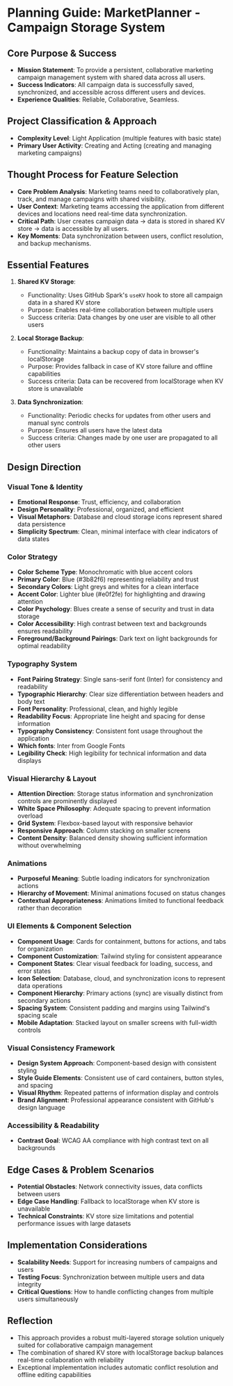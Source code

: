 # Planning Guide: MarketPlanner - Campaign Storage System

## Core Purpose & Success
- **Mission Statement**: To provide a persistent, collaborative marketing campaign management system with shared data across all users.
- **Success Indicators**: All campaign data is successfully saved, synchronized, and accessible across different users and devices.
- **Experience Qualities**: Reliable, Collaborative, Seamless.

## Project Classification & Approach
- **Complexity Level**: Light Application (multiple features with basic state)
- **Primary User Activity**: Creating and Acting (creating and managing marketing campaigns)

## Thought Process for Feature Selection
- **Core Problem Analysis**: Marketing teams need to collaboratively plan, track, and manage campaigns with shared visibility.
- **User Context**: Marketing teams accessing the application from different devices and locations need real-time data synchronization.
- **Critical Path**: User creates campaign data → data is stored in shared KV store → data is accessible by all users.
- **Key Moments**: Data synchronization between users, conflict resolution, and backup mechanisms.

## Essential Features
1. **Shared KV Storage**:
   - Functionality: Uses GitHub Spark's `useKV` hook to store all campaign data in a shared KV store
   - Purpose: Enables real-time collaboration between multiple users
   - Success criteria: Data changes by one user are visible to all other users

2. **Local Storage Backup**:
   - Functionality: Maintains a backup copy of data in browser's localStorage
   - Purpose: Provides fallback in case of KV store failure and offline capabilities
   - Success criteria: Data can be recovered from localStorage when KV store is unavailable

3. **Data Synchronization**:
   - Functionality: Periodic checks for updates from other users and manual sync controls
   - Purpose: Ensures all users have the latest data
   - Success criteria: Changes made by one user are propagated to all other users

## Design Direction

### Visual Tone & Identity
- **Emotional Response**: Trust, efficiency, and collaboration
- **Design Personality**: Professional, organized, and efficient
- **Visual Metaphors**: Database and cloud storage icons represent shared data persistence
- **Simplicity Spectrum**: Clean, minimal interface with clear indicators of data states

### Color Strategy
- **Color Scheme Type**: Monochromatic with blue accent colors
- **Primary Color**: Blue (#3b82f6) representing reliability and trust
- **Secondary Colors**: Light greys and whites for a clean interface
- **Accent Color**: Lighter blue (#e0f2fe) for highlighting and drawing attention
- **Color Psychology**: Blues create a sense of security and trust in data storage
- **Color Accessibility**: High contrast between text and backgrounds ensures readability
- **Foreground/Background Pairings**: Dark text on light backgrounds for optimal readability

### Typography System
- **Font Pairing Strategy**: Single sans-serif font (Inter) for consistency and readability
- **Typographic Hierarchy**: Clear size differentiation between headers and body text
- **Font Personality**: Professional, clean, and highly legible
- **Readability Focus**: Appropriate line height and spacing for dense information
- **Typography Consistency**: Consistent font usage throughout the application
- **Which fonts**: Inter from Google Fonts
- **Legibility Check**: High legibility for technical information and data displays

### Visual Hierarchy & Layout
- **Attention Direction**: Storage status information and synchronization controls are prominently displayed
- **White Space Philosophy**: Adequate spacing to prevent information overload
- **Grid System**: Flexbox-based layout with responsive behavior
- **Responsive Approach**: Column stacking on smaller screens
- **Content Density**: Balanced density showing sufficient information without overwhelming

### Animations
- **Purposeful Meaning**: Subtle loading indicators for synchronization actions
- **Hierarchy of Movement**: Minimal animations focused on status changes
- **Contextual Appropriateness**: Animations limited to functional feedback rather than decoration

### UI Elements & Component Selection
- **Component Usage**: Cards for containment, buttons for actions, and tabs for organization
- **Component Customization**: Tailwind styling for consistent appearance
- **Component States**: Clear visual feedback for loading, success, and error states
- **Icon Selection**: Database, cloud, and synchronization icons to represent data operations
- **Component Hierarchy**: Primary actions (sync) are visually distinct from secondary actions
- **Spacing System**: Consistent padding and margins using Tailwind's spacing scale
- **Mobile Adaptation**: Stacked layout on smaller screens with full-width controls

### Visual Consistency Framework
- **Design System Approach**: Component-based design with consistent styling
- **Style Guide Elements**: Consistent use of card containers, button styles, and spacing
- **Visual Rhythm**: Repeated patterns of information display and controls
- **Brand Alignment**: Professional appearance consistent with GitHub's design language

### Accessibility & Readability
- **Contrast Goal**: WCAG AA compliance with high contrast text on all backgrounds

## Edge Cases & Problem Scenarios
- **Potential Obstacles**: Network connectivity issues, data conflicts between users
- **Edge Case Handling**: Fallback to localStorage when KV store is unavailable
- **Technical Constraints**: KV store size limitations and potential performance issues with large datasets

## Implementation Considerations
- **Scalability Needs**: Support for increasing numbers of campaigns and users
- **Testing Focus**: Synchronization between multiple users and data integrity
- **Critical Questions**: How to handle conflicting changes from multiple users simultaneously

## Reflection
- This approach provides a robust multi-layered storage solution uniquely suited for collaborative campaign management
- The combination of shared KV store with localStorage backup balances real-time collaboration with reliability
- Exceptional implementation includes automatic conflict resolution and offline editing capabilities